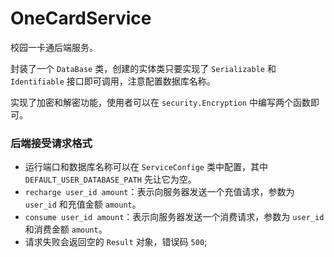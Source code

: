 # OneCardService

校园一卡通后端服务。

封装了一个 `DataBase` 类，创建的实体类只要实现了 `Serializable` 和 `Identifiable` 接口即可调用，注意配置数据库名称。

实现了加密和解密功能，使用者可以在 `security.Encryption` 中编写两个函数即可。

### 后端接受请求格式
* 运行端口和数据库名称可以在 `ServiceConfige` 类中配置，其中`DEFAULT_USER_DATABASE_PATH` 先让它为空。
* `recharge user_id amount`：表示向服务器发送一个充值请求，参数为 `user_id` 和充值金额 `amount`。
* `consume user_id amount`：表示向服务器发送一个消费请求，参数为 `user_id` 和消费金额 `amount`。
* 请求失败会返回空的 `Result` 对象，错误码 `500`;
